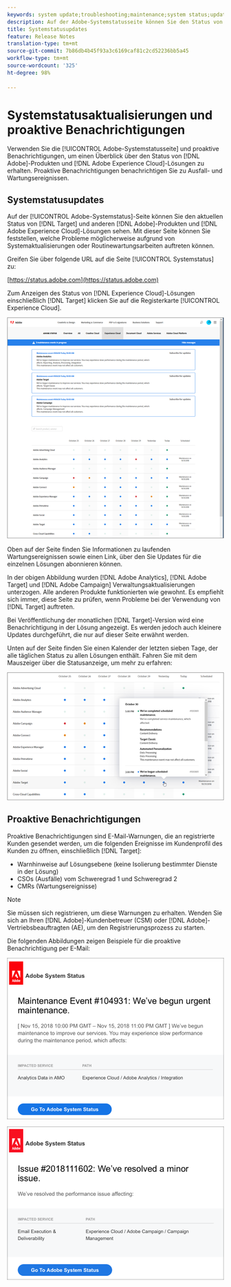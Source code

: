 ```yaml
---
keywords: system update;troubleshooting;maintenance;system status;update status
description: Auf der Adobe-Systemstatusseite können Sie den Status von Adobe-Produkten und Experience Cloud-Lösungen, einschließlich Target, anzeigen. Mit dieser Seite können Sie feststellen, welche Probleme möglicherweise aufgrund von Systemaktualisierungen oder Routinewartungsarbeiten auftreten können.
title: Systemstatusupdates
feature: Release Notes
translation-type: tm+mt
source-git-commit: 7b86db4b45f93a3c6169caf81c2cd52236bb5a45
workflow-type: tm+mt
source-wordcount: '325'
ht-degree: 98%

---
```



# Systemstatusaktualisierungen und proaktive Benachrichtigungen

Verwenden Sie die [!UICONTROL Adobe-Systemstatusseite] und proaktive Benachrichtigungen, um einen Überblick über den Status von [!DNL Adobe]-Produkten und [!DNL Adobe Experience Cloud]-Lösungen zu erhalten. Proaktive Benachrichtigungen benachrichtigen Sie zu Ausfall- und Wartungsereignissen.

## Systemstatusupdates

Auf der [!UICONTROL Adobe-Systemstatus]-Seite können Sie den aktuellen Status von [!DNL Target] und anderen [!DNL Adobe]-Produkten und [!DNL Adobe Experience Cloud]-Lösungen sehen. Mit dieser Seite können Sie feststellen, welche Probleme möglicherweise aufgrund von Systemaktualisierungen oder Routinewartungsarbeiten auftreten können.

Greifen Sie über folgende URL auf die Seite [!UICONTROL Systemstatus] zu:

[https://status.adobe.com](https://status.adobe.com)

Zum Anzeigen des Status von [!DNL Experience Cloud]-Lösungen einschließlich [!DNL Target] klicken Sie auf die Registerkarte [!UICONTROL Experience Cloud].

![](assets/system_status.png)

Oben auf der Seite finden Sie Informationen zu laufenden Wartungsereignissen sowie einen Link, über den Sie Updates für die einzelnen Lösungen abonnieren können.

In der obigen Abbildung wurden [!DNL Adobe Analytics], [!DNL Adobe Target] und [!DNL Adobe Campaign] Verwaltungsaktualisierungen unterzogen. Alle anderen Produkte funktionierten wie gewohnt. Es empfiehlt sich immer, diese Seite zu prüfen, wenn Probleme bei der Verwendung von [!DNL Target] auftreten.

Bei Veröffentlichung der monatlichen [!DNL Target]-Version wird eine Benachrichtigung in der Lösung angezeigt. Es werden jedoch auch kleinere Updates durchgeführt, die nur auf dieser Seite erwähnt werden.

Unten auf der Seite finden Sie einen Kalender der letzten sieben Tage, der alle täglichen Status zu allen Lösungen enthält. Fahren Sie mit dem Mauszeiger über die Statusanzeige, um mehr zu erfahren:

![](assets/system_status_indicator.png)

## Proaktive Benachrichtigungen

Proaktive Benachrichtigungen sind E-Mail-Warnungen, die an registrierte Kunden gesendet werden, um die folgenden Ereignisse im Kundenprofil des Kunden zu öffnen, einschließlich [!DNL Target]:

* Warnhinweise auf Lösungsebene (keine Isolierung bestimmter Dienste in der Lösung)
* CSOs (Ausfälle) vom Schweregrad 1 und Schweregrad 2
* CMRs (Wartungsereignisse)

>[!NOTE]
>
>Sie müssen sich registrieren, um diese Warnungen zu erhalten. Wenden Sie sich an Ihren [!DNL Adobe]-Kundenbetreuer (CSM) oder [!DNL Adobe]-Vertriebsbeauftragten (AE), um den Registrierungsprozess zu starten.

Die folgenden Abbildungen zeigen Beispiele für die proaktive Benachrichtigung per E-Mail:

![Proaktive Benachrichtigung 1](/help/r-release-notes/assets/proactive-notification-1.png)

![Proaktive Benachrichtigung 2](/help/r-release-notes/assets/proactive-notification-2.png)
